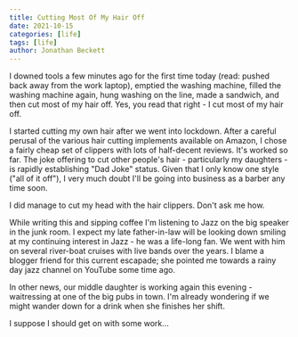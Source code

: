 ```yaml
---
title: Cutting Most Of My Hair Off
date: 2021-10-15
categories: [life]
tags: [life]
author: Jonathan Beckett
---
```


I downed tools a few minutes ago for the first time today (read: pushed back away from the work laptop), emptied the washing machine, filled the washing machine again, hung washing on the line, made a sandwich, and then cut most of my hair off. Yes, you read that right - I cut most of my hair off.

I started cutting my own hair after we went into lockdown. After a careful perusal of the various hair cutting implements available on Amazon, I chose a fairly cheap set of clippers with lots of half-decent reviews. It's worked so far. The joke offering to cut other people's hair - particularly my daughters - is rapidly establishing "Dad Joke" status. Given that I only know one style ("all of it off"), I very much doubt I'll be going into business as a barber any time soon.

I did manage to cut my head with the hair clippers. Don't ask me how.

While writing this and sipping coffee I'm listening to Jazz on the big speaker in the junk room. I expect my late father-in-law will be looking down smiling at my continuing interest in Jazz - he was a life-long fan. We went with him on several river-boat cruises with live bands over the years. I blame a blogger friend for this current escapade; she pointed me towards a rainy day jazz channel on YouTube some time ago.

In other news, our middle daughter is working again this evening - waitressing at one of the big pubs in town. I'm already wondering if we might wander down for a drink when she finishes her shift.

I suppose I should get on with some work...
